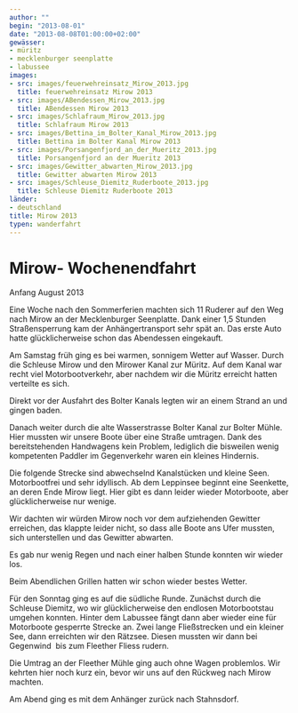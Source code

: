 ```yaml
---
author: ""
begin: "2013-08-01"
date: "2013-08-08T01:00:00+02:00"
gewässer:
- müritz
- mecklenburger seenplatte
- labussee
images:
- src: images/feuerwehreinsatz_Mirow_2013.jpg
  title: feuerwehreinsatz Mirow 2013
- src: images/ABendessen_Mirow_2013.jpg
  title: ABendessen Mirow 2013
- src: images/Schlafraum_Mirow_2013.jpg
  title: Schlafraum Mirow 2013
- src: images/Bettina_im_Bolter_Kanal_Mirow_2013.jpg
  title: Bettina im Bolter Kanal Mirow 2013
- src: images/Porsangenfjord_an_der_Mueritz_2013.jpg
  title: Porsangenfjord an der Mueritz 2013
- src: images/Gewitter_abwarten_Mirow_2013.jpg
  title: Gewitter abwarten Mirow 2013
- src: images/Schleuse_Diemitz_Ruderboote_2013.jpg
  title: Schleuse Diemitz Ruderboote 2013
länder: 
- deutschland
title: Mirow 2013
typen: wanderfahrt
---
```



# Mirow- Wochenendfahrt


Anfang August 2013

Eine Woche nach den Sommerferien machten sich 11 Ruderer auf den Weg nach Mirow an der Mecklenburger Seenplatte. Dank einer 1,5 Stunden Straßensperrung kam der Anhängertransport sehr spät an. Das erste Auto hatte glücklicherweise schon das Abendessen eingekauft.

Am Samstag früh ging es bei warmen, sonnigem Wetter auf Wasser. Durch die Schleuse Mirow und den Mirower Kanal zur Müritz. Auf dem Kanal war recht viel Motorbootverkehr, aber nachdem wir die Müritz erreicht hatten verteilte es sich.

Direkt vor der Ausfahrt des Bolter Kanals legten wir an einem Strand an und gingen baden.

Danach weiter durch die alte Wasserstrasse Bolter Kanal zur Bolter Mühle. Hier mussten wir unsere Boote über eine Straße umtragen. Dank des bereitstehenden Handwagens kein Problem, lediglich die bisweilen wenig kompetenten Paddler im Gegenverkehr waren ein kleines Hindernis.

Die folgende Strecke sind abwechselnd Kanalstücken und kleine Seen. Motorbootfrei und sehr idyllisch. Ab dem Leppinsee beginnt eine Seenkette, an deren Ende Mirow liegt. Hier gibt es dann leider wieder Motorboote, aber glücklicherweise nur wenige.

Wir dachten wir würden Mirow noch vor dem aufziehenden Gewitter erreichen, das klappte leider nicht, so dass alle Boote ans Ufer mussten, sich unterstellen und das Gewitter abwarten.

Es gab nur wenig Regen und nach einer halben Stunde konnten wir wieder los.

Beim Abendlichen Grillen hatten wir schon wieder bestes Wetter.

Für den Sonntag ging es auf die südliche Runde. Zunächst durch die Schleuse Diemitz, wo wir glücklicherweise den endlosen Motorbootstau umgehen konnten. Hinter dem Labussee fängt dann aber wieder eine für Motorboote gesperrte Strecke an. Zwei lange Fließstrecken und ein kleiner See, dann erreichten wir den Rätzsee. Diesen mussten wir dann bei Gegenwind  bis zum Fleether Fliess rudern.

Die Umtrag an der Fleether Mühle ging auch ohne Wagen problemlos. Wir kehrten hier noch kurz ein, bevor wir uns auf den Rückweg nach Mirow machten.

Am Abend ging es mit dem Anhänger zurück nach Stahnsdorf.
